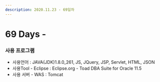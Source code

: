 ```yaml
---
description: 2020.11.23 - 69일차
---
```


# 69 Days -

### 사용 프로그램

* 사용언어 : JAVA\(JDK\)1.8.0\_261, JS, JQuery, JSP, Servlet, HTML, JSON
* 사용Tool  - Eclipse : Eclipse.org - Toad DBA Suite for Oracle 11.5
* 사용 서버 - WAS : Tomcat



